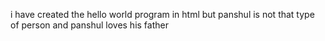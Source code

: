 i have created the hello world program in html
but panshul is not that type of person
and panshul loves his father
